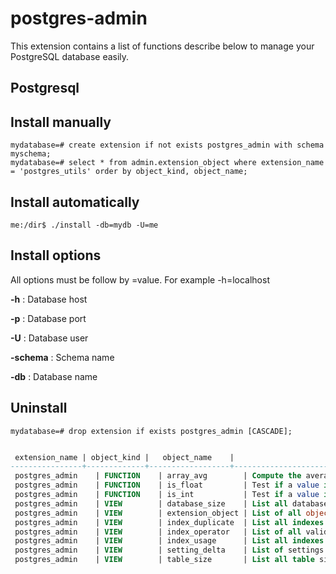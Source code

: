 postgres-admin
====================

This extension contains a list of functions describe below to manage your PostgreSQL database easily.


## Postgresql

Install manually
-----------------

```
mydatabase=# create extension if not exists postgres_admin with schema myschema;
mydatabase=# select * from admin.extension_object where extension_name = 'postgres_utils' order by object_kind, object_name;
```

Install automatically
----------------------
```
me:/dir$ ./install -db=mydb -U=me
```

Install options
----------------
All options must be follow by =value. For example -h=localhost

**-h** : Database host

**-p** : Database port

**-U** : Database user

**-schema** : Schema name

**-db** : Database name

Uninstall
----------
```
mydatabase=# drop extension if exists postgres_admin [CASCADE];
```

```sql

 extension_name | object_kind |   object_name    |                                   description
----------------+-------------+------------------+---------------------------------------------------------------------------------
 postgres_admin    | FUNCTION    | array_avg        | Compute the average of an array
 postgres_admin    | FUNCTION    | is_float         | Test if a value is in fact a float
 postgres_admin    | FUNCTION    | is_int           | Test if a value is in fact an integer
 postgres_admin    | VIEW        | database_size    | List all databases and their disk usage
 postgres_admin    | VIEW        | extension_object | List of all object packed in an extension with associated comment
 postgres_admin    | VIEW        | index_duplicate  | List all indexes similar to each other, you should keep an eye on those indexes
 postgres_admin    | VIEW        | index_operator   | List of all valid operators for an index
 postgres_admin    | VIEW        | index_usage      | List all indexes and index usage statistics, easily find unused indexes
 postgres_admin    | VIEW        | setting_delta    | List of settings that have been changed from the default by any source
 postgres_admin    | VIEW        | table_size       | List all table sizes, index sizes and various size-related metrics
```
